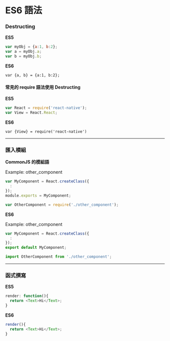# ES6 語法

### Destructing
**ES5**
```javascript
var myObj = {a:1, b:2};
var a = myObj.a;
var b = myObj.b;
```

**ES6**
```
var {a, b} = {a:1, b:2};
```

#### 常見的 require 語法使用 Destructing

**ES5**
```javascript
var React = require('react-native');
var View = React.React;
```

**ES6**
```
var {View} = require('react-native')
```

***
### 匯入模組


**CommonJS 的模組語**

Example: other_component
```javascript
var MyComponent = React.createClass({
  :
});
module.exports = MyComponent;
```

```javascript
var OtherComponent = require('./other_component');
```
**ES6**

Example: other_component
```javascript
var MyComponent = React.createClass({
  :
});
export default MyComponent;
```

```javascript
import OtherComponent from './other_component';
```

***
### 函式撰寫
**ES5**
```javascript
render: function(){
  return <Text>Hi</Text>;
}
```

**ES6**
```javascript
render(){
  return <Text>Hi</Text>;
}
```
